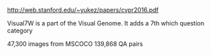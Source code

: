 http://web.stanford.edu/~yukez/papers/cvpr2016.pdf

Visual7W is a part of the Visual Genome.
It adds a 7th which question category

47,300 images from MSCOCO
139,868 QA pairs
